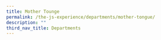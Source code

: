 ```yaml
---
title: Mother Tounge
permalink: /the-js-experience/departments/mother-tongue/
description: ""
third_nav_title: Departments
---
```


